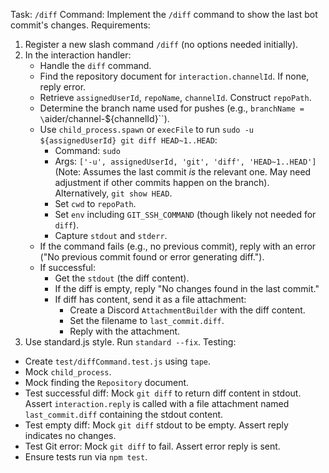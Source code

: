 Task: `/diff` Command: Implement the `/diff` command to show the last bot commit's changes.
Requirements:
1.  Register a new slash command `/diff` (no options needed initially).
2.  In the interaction handler:
    -   Handle the `diff` command.
    -   Find the repository document for `interaction.channelId`. If none, reply error.
    -   Retrieve `assignedUserId`, `repoName`, `channelId`. Construct `repoPath`.
    -   Determine the branch name used for pushes (e.g., `branchName = \`aider/channel-${channelId}\``).
    -   Use `child_process.spawn` or `execFile` to run `sudo -u ${assignedUserId} git diff HEAD~1..HEAD`:
        -   Command: `sudo`
        -   Args: `['-u', assignedUserId, 'git', 'diff', 'HEAD~1..HEAD']` (Note: Assumes the last commit *is* the relevant one. May need adjustment if other commits happen on the branch). Alternatively, `git show HEAD`.
        -   Set `cwd` to `repoPath`.
        -   Set `env` including `GIT_SSH_COMMAND` (though likely not needed for `diff`).
        -   Capture `stdout` and `stderr`.
    -   If the command fails (e.g., no previous commit), reply with an error ("No previous commit found or error generating diff.").
    -   If successful:
        -   Get the `stdout` (the diff content).
        -   If the diff is empty, reply "No changes found in the last commit."
        -   If diff has content, send it as a file attachment:
            -   Create a Discord `AttachmentBuilder` with the diff content.
            -   Set the filename to `last_commit.diff`.
            -   Reply with the attachment.
3.  Use standard.js style. Run `standard --fix`.
Testing:
-   Create `test/diffCommand.test.js` using `tape`.
-   Mock `child_process`.
-   Mock finding the `Repository` document.
-   Test successful diff: Mock `git diff` to return diff content in stdout. Assert `interaction.reply` is called with a file attachment named `last_commit.diff` containing the stdout content.
-   Test empty diff: Mock `git diff` stdout to be empty. Assert reply indicates no changes.
-   Test Git error: Mock `git diff` to fail. Assert error reply is sent.
-   Ensure tests run via `npm test`. 